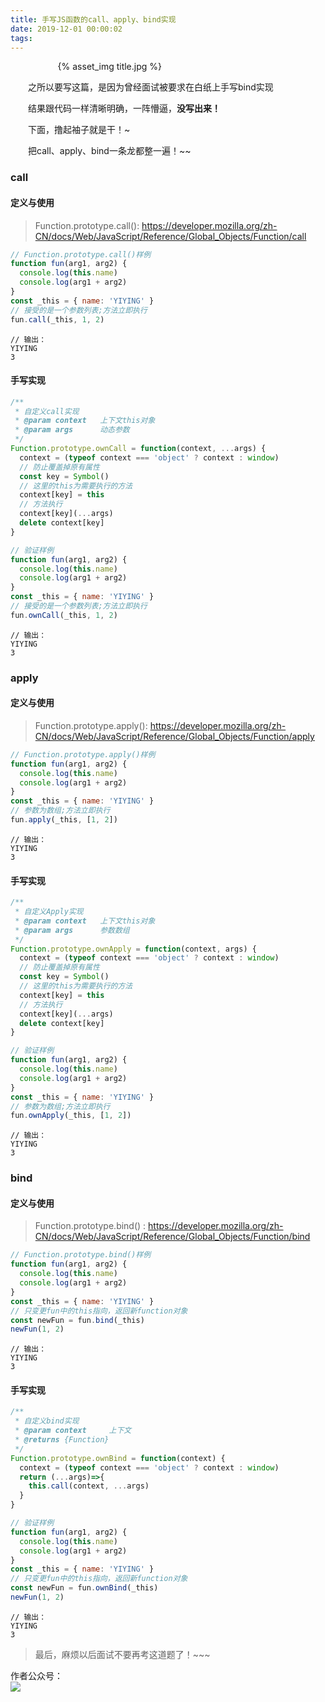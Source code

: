 ```yaml
---
title: 手写JS函数的call、apply、bind实现
date: 2019-12-01 00:00:02
tags:
---
```


<div style="width:70%;margin:auto">
{% asset_img title.jpg %}
</div>

&emsp;&emsp;之所以要写这篇，是因为曾经面试被要求在白纸上手写bind实现

&emsp;&emsp;结果跟代码一样清晰明确，一阵懵逼，**没写出来！**

&emsp;&emsp;下面，撸起袖子就是干！~

&emsp;&emsp;把call、apply、bind一条龙都整一遍！~~

### call

#### 定义与使用

> Function.prototype.call(): https://developer.mozilla.org/zh-CN/docs/Web/JavaScript/Reference/Global_Objects/Function/call

```javascript
// Function.prototype.call()样例
function fun(arg1, arg2) {
  console.log(this.name)
  console.log(arg1 + arg2)
}
const _this = { name: 'YIYING' }
// 接受的是一个参数列表;方法立即执行
fun.call(_this, 1, 2)
```
```shell
// 输出：
YIYING
3
```

#### 手写实现

```javascript
/**
 * 自定义call实现
 * @param context   上下文this对象
 * @param args      动态参数
 */
Function.prototype.ownCall = function(context, ...args) {
  context = (typeof context === 'object' ? context : window)
  // 防止覆盖掉原有属性
  const key = Symbol()
  // 这里的this为需要执行的方法
  context[key] = this
  // 方法执行
  context[key](...args)
  delete context[key]
}
```

```javascript
// 验证样例
function fun(arg1, arg2) {
  console.log(this.name)
  console.log(arg1 + arg2)
}
const _this = { name: 'YIYING' }
// 接受的是一个参数列表;方法立即执行
fun.ownCall(_this, 1, 2)
```

```shell
// 输出：
YIYING
3
```


### apply

#### 定义与使用

> Function.prototype.apply(): https://developer.mozilla.org/zh-CN/docs/Web/JavaScript/Reference/Global_Objects/Function/apply

```javascript
// Function.prototype.apply()样例
function fun(arg1, arg2) {
  console.log(this.name)
  console.log(arg1 + arg2)
}
const _this = { name: 'YIYING' }
// 参数为数组;方法立即执行
fun.apply(_this, [1, 2])
```
```shell
// 输出：
YIYING
3
```

#### 手写实现
```javascript
/**
 * 自定义Apply实现
 * @param context   上下文this对象
 * @param args      参数数组
 */
Function.prototype.ownApply = function(context, args) {
  context = (typeof context === 'object' ? context : window)
  // 防止覆盖掉原有属性
  const key = Symbol()
  // 这里的this为需要执行的方法
  context[key] = this
  // 方法执行
  context[key](...args)
  delete context[key]
}
```

```javascript
// 验证样例
function fun(arg1, arg2) {
  console.log(this.name)
  console.log(arg1 + arg2)
}
const _this = { name: 'YIYING' }
// 参数为数组;方法立即执行
fun.ownApply(_this, [1, 2])
```

```shell
// 输出：
YIYING
3
```

### bind

#### 定义与使用

> Function.prototype.bind()
: https://developer.mozilla.org/zh-CN/docs/Web/JavaScript/Reference/Global_Objects/Function/bind

```javascript
// Function.prototype.bind()样例
function fun(arg1, arg2) {
  console.log(this.name)
  console.log(arg1 + arg2)
}
const _this = { name: 'YIYING' }
// 只变更fun中的this指向，返回新function对象
const newFun = fun.bind(_this)
newFun(1, 2)
```
```shell
// 输出：
YIYING
3
```

#### 手写实现

```javascript
/**
 * 自定义bind实现
 * @param context     上下文
 * @returns {Function}
 */
Function.prototype.ownBind = function(context) {
  context = (typeof context === 'object' ? context : window)
  return (...args)=>{
    this.call(context, ...args)
  }
}
```

```javascript
// 验证样例
function fun(arg1, arg2) {
  console.log(this.name)
  console.log(arg1 + arg2)
}
const _this = { name: 'YIYING' }
// 只变更fun中的this指向，返回新function对象
const newFun = fun.ownBind(_this)
newFun(1, 2)
```

```shell
// 输出：
YIYING
3
```

> 最后，麻烦以后面试不要再考这道题了！~~~

作者公众号：  
<img src='http://muchstudy.com/2019/11/10/%E4%B8%80%E6%96%87%E6%90%9E%E5%AE%9AJS%E5%BC%82%E5%B8%B8%E6%8D%95%E8%8E%B7/YIYING.jpg'>
